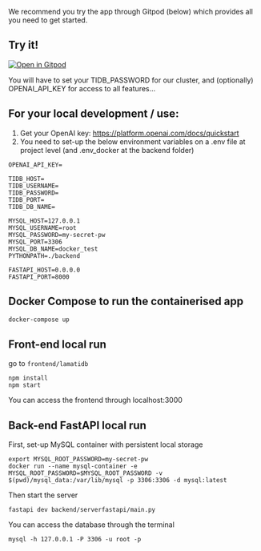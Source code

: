 We recommend you try the app through Gitpod (below) which provides all you need to get started.

## Try it!

[![Open in Gitpod](https://gitpod.io/button/open-in-gitpod.svg)](https://gitpod.io/new/#https://github.com/datagero/pico-scholar)

You will have to set your TIDB_PASSWORD for our cluster, and (optionally) OPENAI_API_KEY for access to all features...

## For your local development / use:

1. Get your OpenAI key: https://platform.openai.com/docs/quickstart
2. You need to set-up the below environment variables on a .env file at project level (and .env_docker at the backend folder)

```
OPENAI_API_KEY=

TIDB_HOST=
TIDB_USERNAME=
TIDB_PASSWORD=
TIDB_PORT=
TIDB_DB_NAME=

MYSQL_HOST=127.0.0.1
MYSQL_USERNAME=root
MYSQL_PASSWORD=my-secret-pw
MYSQL_PORT=3306
MYSQL_DB_NAME=docker_test
PYTHONPATH=./backend

FASTAPI_HOST=0.0.0.0
FASTAPI_PORT=8000
```

## Docker Compose to run the containerised app
```
docker-compose up
```

## Front-end local run
go to `frontend/lamatidb`

```
npm install
npm start
```
You can access the frontend through localhost:3000

## Back-end FastAPI local run
First, set-up MySQL container with persistent local storage

```
export MYSQL_ROOT_PASSWORD=my-secret-pw
docker run --name mysql-container -e MYSQL_ROOT_PASSWORD=$MYSQL_ROOT_PASSWORD -v $(pwd)/mysql_data:/var/lib/mysql -p 3306:3306 -d mysql:latest
```

Then start the server
```
fastapi dev backend/serverfastapi/main.py
```

You can access the database through the terminal
```
mysql -h 127.0.0.1 -P 3306 -u root -p
```

